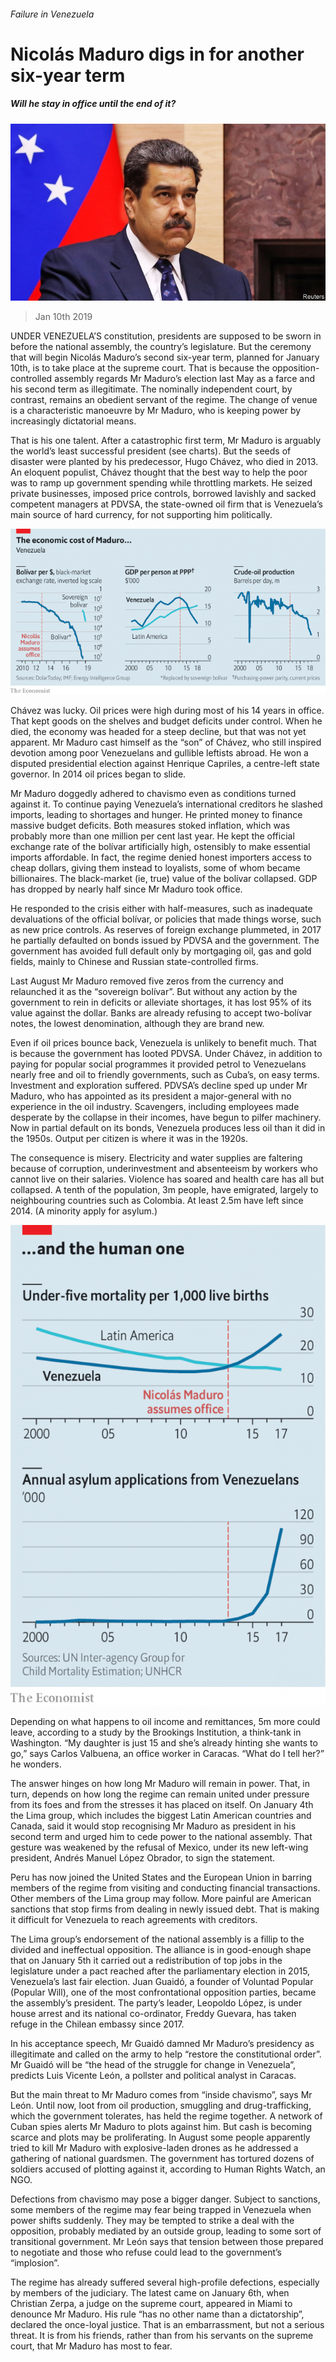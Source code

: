 ###### Failure in Venezuela

# Nicolás Maduro digs in for another six-year term 

##### Will he stay in office until the end of it? 

![image](images/20190112_AMP001_0.jpg) 

> Jan 10th 2019 

 

UNDER VENEZUELA’S constitution, presidents are supposed to be sworn in before the national assembly, the country’s legislature. But the ceremony that will begin Nicolás Maduro’s second six-year term, planned for January 10th, is to take place at the supreme court. That is because the opposition-controlled assembly regards Mr Maduro’s election last May as a farce and his second term as illegitimate. The nominally independent court, by contrast, remains an obedient servant of the regime. The change of venue is a characteristic manoeuvre by Mr Maduro, who is keeping power by increasingly dictatorial means. 

That is his one talent. After a catastrophic first term, Mr Maduro is arguably the world’s least successful president (see charts). But the seeds of disaster were planted by his predecessor, Hugo Chávez, who died in 2013. An eloquent populist, Chávez thought that the best way to help the poor was to ramp up government spending while throttling markets. He seized private businesses, imposed price controls, borrowed lavishly and sacked competent managers at PDVSA, the state-owned oil firm that is Venezuela’s main source of hard currency, for not supporting him politically. 

![image](images/20190112_AMC109.png) 

Chávez was lucky. Oil prices were high during most of his 14 years in office. That kept goods on the shelves and budget deficits under control. When he died, the economy was headed for a steep decline, but that was not yet apparent. Mr Maduro cast himself as the “son” of Chávez, who still inspired devotion among poor Venezuelans and gullible leftists abroad. He won a disputed presidential election against Henrique Capriles, a centre-left state governor. In 2014 oil prices began to slide. 

Mr Maduro doggedly adhered to chavismo even as conditions turned against it. To continue paying Venezuela’s international creditors he slashed imports, leading to shortages and hunger. He printed money to finance massive budget deficits. Both measures stoked inflation, which was probably more than one million per cent last year. He kept the official exchange rate of the bolívar artificially high, ostensibly to make essential imports affordable. In fact, the regime denied honest importers access to cheap dollars, giving them instead to loyalists, some of whom became billionaires. The black-market (ie, true) value of the bolívar collapsed. GDP has dropped by nearly half since Mr Maduro took office. 

He responded to the crisis either with half-measures, such as inadequate devaluations of the official bolívar, or policies that made things worse, such as new price controls. As reserves of foreign exchange plummeted, in 2017 he partially defaulted on bonds issued by PDVSA and the government. The government has avoided full default only by mortgaging oil, gas and gold fields, mainly to Chinese and Russian state-controlled firms. 

Last August Mr Maduro removed five zeros from the currency and relaunched it as the “sovereign bolívar”. But without any action by the government to rein in deficits or alleviate shortages, it has lost 95% of its value against the dollar. Banks are already refusing to accept two-bolívar notes, the lowest denomination, although they are brand new. 

Even if oil prices bounce back, Venezuela is unlikely to benefit much. That is because the government has looted PDVSA. Under Chávez, in addition to paying for popular social programmes it provided petrol to Venezuelans nearly free and oil to friendly governments, such as Cuba’s, on easy terms. Investment and exploration suffered. PDVSA’s decline sped up under Mr Maduro, who has appointed as its president a major-general with no experience in the oil industry. Scavengers, including employees made desperate by the collapse in their incomes, have begun to pilfer machinery. Now in partial default on its bonds, Venezuela produces less oil than it did in the 1950s. Output per citizen is where it was in the 1920s. 

The consequence is misery. Electricity and water supplies are faltering because of corruption, underinvestment and absenteeism by workers who cannot live on their salaries. Violence has soared and health care has all but collapsed. A tenth of the population, 3m people, have emigrated, largely to neighbouring countries such as Colombia. At least 2.5m have left since 2014. (A minority apply for asylum.) 

![image](images/20190112_AMC991.png) 

Depending on what happens to oil income and remittances, 5m more could leave, according to a study by the Brookings Institution, a think-tank in Washington. “My daughter is just 15 and she’s already hinting she wants to go,” says Carlos Valbuena, an office worker in Caracas. “What do I tell her?” he wonders. 

The answer hinges on how long Mr Maduro will remain in power. That, in turn, depends on how long the regime can remain united under pressure from its foes and from the stresses it has placed on itself. On January 4th the Lima group, which includes the biggest Latin American countries and Canada, said it would stop recognising Mr Maduro as president in his second term and urged him to cede power to the national assembly. That gesture was weakened by the refusal of Mexico, under its new left-wing president, Andrés Manuel López Obrador, to sign the statement. 

Peru has now joined the United States and the European Union in barring members of the regime from visiting and conducting financial transactions. Other members of the Lima group may follow. More painful are American sanctions that stop firms from dealing in newly issued debt. That is making it difficult for Venezuela to reach agreements with creditors. 

The Lima group’s endorsement of the national assembly is a fillip to the divided and ineffectual opposition. The alliance is in good-enough shape that on January 5th it carried out a redistribution of top jobs in the legislature under a pact reached after the parliamentary election in 2015, Venezuela’s last fair election. Juan Guaidó, a founder of Voluntad Popular (Popular Will), one of the most confrontational opposition parties, became the assembly’s president. The party’s leader, Leopoldo López, is under house arrest and its national co-ordinator, Freddy Guevara, has taken refuge in the Chilean embassy since 2017. 

In his acceptance speech, Mr Guaidó damned Mr Maduro’s presidency as illegitimate and called on the army to help “restore the constitutional order”. Mr Guaidó will be “the head of the struggle for change in Venezuela”, predicts Luis Vicente León, a pollster and political analyst in Caracas. 

But the main threat to Mr Maduro comes from “inside chavismo”, says Mr León. Until now, loot from oil production, smuggling and drug-trafficking, which the government tolerates, has held the regime together. A network of Cuban spies alerts Mr Maduro to plots against him. But cash is becoming scarce and plots may be proliferating. In August some people apparently tried to kill Mr Maduro with explosive-laden drones as he addressed a gathering of national guardsmen. The government has tortured dozens of soldiers accused of plotting against it, according to Human Rights Watch, an NGO. 

Defections from chavismo may pose a bigger danger. Subject to sanctions, some members of the regime may fear being trapped in Venezuela when power shifts suddenly. They may be tempted to strike a deal with the opposition, probably mediated by an outside group, leading to some sort of transitional government. Mr León says that tension between those prepared to negotiate and those who refuse could lead to the government’s “implosion”. 

The regime has already suffered several high-profile defections, especially by members of the judiciary. The latest came on January 6th, when Christian Zerpa, a judge on the supreme court, appeared in Miami to denounce Mr Maduro. His rule “has no other name than a dictatorship”, declared the once-loyal justice. That is an embarrassment, but not a serious threat. It is from his friends, rather than from his servants on the supreme court, that Mr Maduro has most to fear. 

